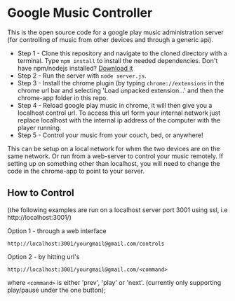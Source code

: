 Google Music Controller
=======================

This is the open source code for a google play music administration server (for controlling of music from other devices and through a generic api).

* Step 1 - Clone this repository and navigate to the cloned directory with a terminal. Type `npm install` to install the needed dependencies. Don't have npm/nodejs installed? [Download it](http://nodejs.org/download/) 
* Step 2 - Run the server with `node server.js`.
* Step 3 - Install the chrome plugin (by typing `chrome://extensions` in the chrome url bar and selecting 'Load unpacked extension...' and then the chrome-app folder in this repo.
* Step 4 - Reload google play music in chrome, it will then give you a localhost control url. To access this url form your internal network just replace localhost with the internal ip address of the computer with the player running.
* Step 5 - Control your music from your couch, bed, or anywhere!

This can be setup on a local network for when the two devices are on the same network. Or run from a web-server to control your music remotely. If setting up on something other than localhost, you will need to change the code in the chrome-app to point to your server.

How to Control
--------------

(the following examples are run on a localhost server port 3001 using ssl, i.e http://localhost:3001/)

Option 1 - through a web interface

```
http://localhost:3001/yourgmail@gmail.com/controls
```

Option 2 - by hitting url's

```
http://localhost:3001/yourgmail@gmail.com/<command>
```
where `<command>` is either 'prev', 'play' or 'next'. (currently only supporting play/pause under the one button);

